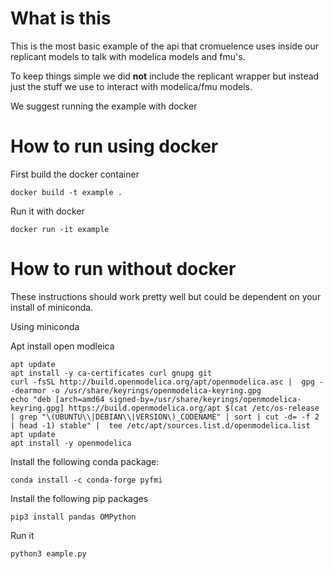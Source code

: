 # What is this

This is the most basic example of the api that cromuelence uses inside our replicant models to talk with modelica models and fmu's.

To keep things simple we did **not** include the replicant wrapper but instead just the stuff we use to interact with modelica/fmu models. 

We suggest running the example with docker 
# How to run using docker  

First build the docker container 

```
docker build -t example . 
```

Run it with docker 

```
docker run -it example
```


# How to run without docker 

These instructions should work pretty well but could be dependent on your install of miniconda.

Using miniconda 

Apt install open modleica

```
apt update 
apt install -y ca-certificates curl gnupg git
curl -fsSL http://build.openmodelica.org/apt/openmodelica.asc |  gpg --dearmor -o /usr/share/keyrings/openmodelica-keyring.gpg 
echo "deb [arch=amd64 signed-by=/usr/share/keyrings/openmodelica-keyring.gpg] https://build.openmodelica.org/apt $(cat /etc/os-release | grep "\(UBUNTU\\|DEBIAN\\|VERSION\)_CODENAME" | sort | cut -d= -f 2 | head -1) stable" |  tee /etc/apt/sources.list.d/openmodelica.list 
apt update 
apt install -y openmodelica
```

Install the following conda package:
```
conda install -c conda-forge pyfmi 
```

Install the following pip packages 

```
pip3 install pandas OMPython 
```

Run it 

```
python3 eample.py
```